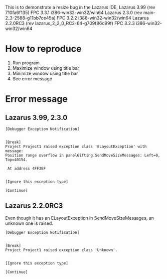 This is to demonstrate a resize bug in the Lazarus IDE, 
Lazarus 3.99 (rev 710fa6f135) FPC 3.3.1 i386-win32-win32/win64
Lazarus 2.3.0 (rev main-2_3-2588-g11bb7ce45a) FPC 3.2.2 i386-win32-win32/win64
Lazarus 2.2.0RC3 (rev lazarus_2_2_0_RC2-64-g709f86d99f) FPC 3.2.3 i386-win32-win32/win64

# How to reproduce

1. Run program
2. Maximize window using title bar
3. Minimize window using title bar
4. See error message

# Error message

## Lazarus 3.99, 2.3.0
```
[Debugger Exception Notification]


[Break]
Project Project1 raised exception class 'ELayoutException' with message:
Position range overflow in panelGifting.SendMoveSizeMessages: Left=0, Top=40154.

 At address 4FF3EF


[Ignore this exception type]

[Continue]
```

## Lazarus 2.2.0RC3

Even though it has an ELayoutException in SendMoveSizeMessages, an unknown one is raised.
```
[Debugger Exception Notification]


[Break]
Project Project1 raised exception class 'Unknown'.


[Ignore this exception type]

[Continue]
``` 
